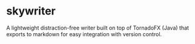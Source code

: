 # skywriter
A lightweight distraction-free writer built on top of TornadoFX (Java) that exports to markdown for easy integration with version control.
